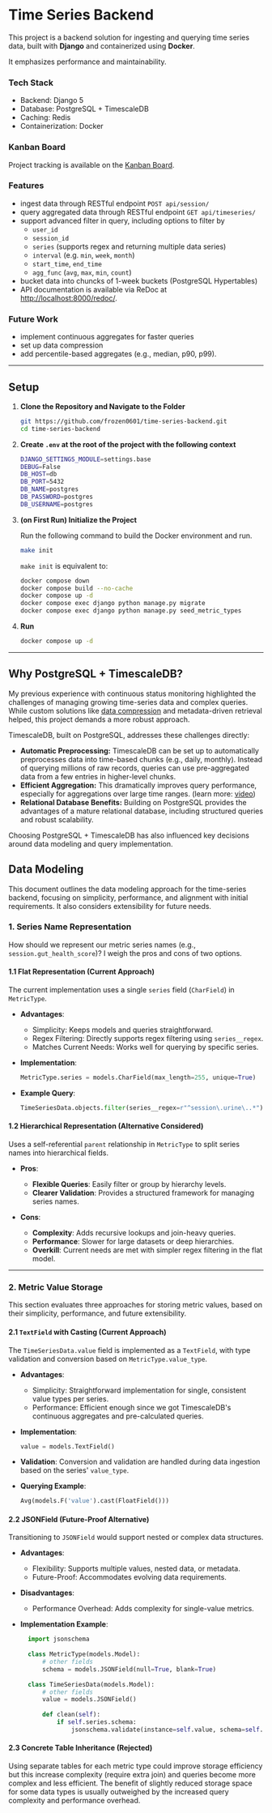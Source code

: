 # Time Series Backend

This project is a backend solution for ingesting and querying time series data, built with **Django** and containerized using **Docker**.

It emphasizes performance and maintainability.

### Tech Stack
-   Backend: Django 5
-   Database: PostgreSQL + TimescaleDB
-   Caching: Redis
-   Containerization: Docker

### Kanban Board

Project tracking is available on the [Kanban Board](https://github.com/users/frozen0601/projects/4).

### Features
- ingest data through RESTful endpoint `POST api/session/`
- query aggregated data through RESTful endpoint `GET api/timeseries/`
- support advanced filter in query, including options to filter by
  -   `user_id`
  -   `session_id`
  -   `series` (supports regex and returning multiple data series)
  -   `interval` (e.g. `min`, `week`, `month`)
  -   `start_time`, `end_time`
  -   `agg_func` (`avg`, `max`, `min`, `count`)
- bucket data into chuncks of 1-week buckets (PostgreSQL Hypertables)
- API documentation is available via ReDoc at [http://localhost:8000/redoc/](http://localhost:8000/redoc/).

### Future Work
- implement continuous aggregates for faster queries
- set up data compression
- add percentile-based aggregates (e.g., median, p90, p99).

---

## Setup

1. **Clone the Repository and Navigate to the Folder**

    ```bash
    git https://github.com/frozen0601/time-series-backend.git
    cd time-series-backend
    ```
2. **Create `.env` at the root of the project with the following context**
    ```bash
    DJANGO_SETTINGS_MODULE=settings.base
    DEBUG=False
    DB_HOST=db
    DB_PORT=5432
    DB_NAME=postgres
    DB_PASSWORD=postgres
    DB_USERNAME=postgres
    ```

2. **(on First Run) Initialize the Project**
   
   Run the following command to build the Docker environment and run.

    ```bash
    make init
    ```

    `make init` is equivalent to:
    ```bash
	docker compose down
	docker compose build --no-cache
	docker compose up -d
	docker compose exec django python manage.py migrate
	docker compose exec django python manage.py seed_metric_types
    ```

4. **Run**
    ```bash
    docker compose up -d
    ```

---
## Why PostgreSQL + TimescaleDB?

My previous experience with continuous status monitoring highlighted the challenges of managing growing time-series data and complex queries. While custom solutions like [data compression](https://github.com/frozen0601/mta-status-tracker/blob/d4367c827a332772e36534a9428138885a9a8f1b/src/backend/apps/subway/models.py#L33C9-L33C25) and metadata-driven retrieval helped, this project demands a more robust approach.

TimescaleDB, built on PostgreSQL, addresses these challenges directly:

*   **Automatic Preprocessing:** TimescaleDB can be set up to automatically preprocesses data into time-based chunks (e.g., daily, monthly). Instead of querying millions of raw records, queries can use pre-aggregated data from a few entries in higher-level chunks.
*   **Efficient Aggregation:** This dramatically improves query performance, especially for aggregations over large time ranges. (learn more: [video](https://youtu.be/c8_iHabi-nc?si=MP3BRNlinx4P-f_6&t=243))
*   **Relational Database Benefits:** Building on PostgreSQL provides the advantages of a mature relational database, including structured queries and robust scalability.

Choosing PostgreSQL + TimescaleDB has also influenced key decisions around data modeling and query implementation.


## Data Modeling

This document outlines the data modeling approach for the time-series backend, focusing on simplicity, performance, and alignment with initial requirements. It also considers extensibility for future needs.

### 1. Series Name Representation

How should we represent our metric series names (e.g., `session.gut_health_score`)? I weigh the pros and cons of two options.

#### 1.1 Flat Representation (Current Approach)

The current implementation uses a single `series` field (`CharField`) in `MetricType`.

- **Advantages**:
  - Simplicity: Keeps models and queries straightforward.
  - Regex Filtering: Directly supports regex filtering using `series__regex`.
  - Matches Current Needs: Works well for querying by specific series.

- **Implementation**:
  ```python
  MetricType.series = models.CharField(max_length=255, unique=True)
  ```

- **Example Query**:
  ```python
  TimeSeriesData.objects.filter(series__regex=r"^session\.urine\..*")
  ```

#### 1.2 Hierarchical Representation (Alternative Considered)

Uses a self-referential `parent` relationship in `MetricType` to split series names into hierarchical fields.

- **Pros**:
  - **Flexible Queries**: Easily filter or group by hierarchy levels.
  - **Clearer Validation**: Provides a structured framework for managing series names.

- **Cons**:
  - **Complexity**: Adds recursive lookups and join-heavy queries.
  - **Performance**: Slower for large datasets or deep hierarchies.
  - **Overkill**: Current needs are met with simpler regex filtering in the flat model.
    
---

### 2. Metric Value Storage

This section evaluates three approaches for storing metric values, based on their simplicity, performance, and future extensibility.

#### 2.1 `TextField` with Casting (Current Approach)

The `TimeSeriesData.value` field is implemented as a `TextField`, with type validation and conversion based on `MetricType.value_type`.

- **Advantages**:
  - Simplicity: Straightforward implementation for single, consistent value types per series.
  - Performance: Efficient enough since we got TimescaleDB's continuous aggregates and pre-calculated queries.

- **Implementation**:
  ```python
  value = models.TextField()
  ```

- **Validation**:
  Conversion and validation are handled during data ingestion based on the series' `value_type`.

- **Querying Example**:
  ```python
  Avg(models.F('value').cast(FloatField()))
  ```

#### 2.2 JSONField (Future-Proof Alternative)

Transitioning to `JSONField` would support nested or complex data structures.

- **Advantages**:
  - Flexibility: Supports multiple values, nested data, or metadata.
  - Future-Proof: Accommodates evolving data requirements.

- **Disadvantages**:
  - Performance Overhead: Adds complexity for single-value metrics.

- **Implementation Example**:
  ```python
    import jsonschema
    
    class MetricType(models.Model):
        # other fields
        schema = models.JSONField(null=True, blank=True)
    
    class TimeSeriesData(models.Model):
        # other fields
        value = models.JSONField()
    
        def clean(self):
            if self.series.schema:
                jsonschema.validate(instance=self.value, schema=self.series.schema)
  ```

#### 2.3 Concrete Table Inheritance (Rejected)

Using separate tables for each metric type could improve storage efficiency but this increase complexity (require extra join) and queries become more complex and less efficient.
The benefit of slightly reduced storage space for some data types is usually outweighed by the increased query complexity and performance overhead.
